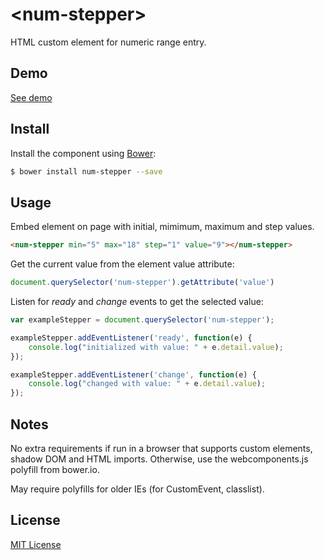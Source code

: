 # &lt;num-stepper&gt;

HTML custom element for numeric range entry.

## Demo
[See demo](http://bbrewer97202.github.io/num-stepper/demo.html)

## Install

Install the component using [Bower](http://bower.io/):

```sh
$ bower install num-stepper --save
```

## Usage

Embed element on page with initial, mimimum, maximum and step values. 

```HTML
<num-stepper min="5" max="18" step="1" value="9"></num-stepper>
```

Get the current value from the element value attribute:

```JavaScript
document.querySelector('num-stepper').getAttribute('value')
```

Listen for _ready_ and _change_ events to get the selected value:

```JavaScript
var exampleStepper = document.querySelector('num-stepper');

exampleStepper.addEventListener('ready', function(e) {
    console.log("initialized with value: " + e.detail.value);
});

exampleStepper.addEventListener('change', function(e) {
    console.log("changed with value: " + e.detail.value);
});
```

## Notes    
No extra requirements if run in a browser that supports custom elements, shadow DOM and HTML imports.  Otherwise, use the webcomponents.js polyfill from bower.io.

May require polyfills for older IEs (for CustomEvent, classlist).

## License

[MIT License](http://opensource.org/licenses/MIT)
